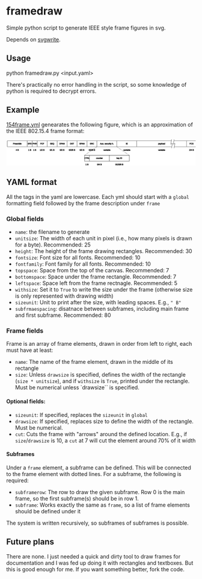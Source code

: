 # framedraw

Simple python script to generate IEEE style frame figures in svg.

Depends on [svgwrite](https://pypi.org/project/svgwrite/).

## Usage

python framedraw.py <input.yaml>

There's practically no error handling in the script, so some knowledge of python
is required to decrypt errors.

## Example

[154frame.yml](154frame.yml) genearates the following figure, which is an
approximation of the IEEE 802.15.4 frame format:

![IEEE 802.15.4 frame](IEEE802154.svg)

## YAML format

All the tags in the yaml are lowercase. Each yml should start with a `global`
formatting field followed by the frame description under `frame`

### Global fields

* `name`: the filename to generate
* `unitsize`: The width of each unit in pixel (i.e., how many pixels is drawn
  for a byte). Recommended: 25
* `height`: The height of the frame drawing rectangles. Recommended: 30
* `fontsize`: Font size for all fonts. Recommended: 10
* `fontfamily`: Font family for all fonts. Recommended: 10
* `topspace`: Space from the top of the canvas. Recommended: 7
* `bottomspace`: Space under the frame rectangle. Recommended: 7
* `leftspace`: Space left from the frame rectnagle. Recommended: 5
* `withsize`: Set it to `True` to write the size under the frame (otherwise size
  is only represented with drawing width)
* `sizeunit`: Unit to print after the size, with leading spaces. E.g., `" B"`
* `subfrmaespacing`: disatnace between subframes, including main frame and first
  subframe. Recommended: 80

### Frame fields

Frame is an array of frame elements, drawn in order from left to right, each
must have at least:

* `name`: The name of the frame element, drawn in the middle of its rectangle
* `size`: Unless `drawsize` is specified, defines the width of the rectangle
  (`size * unitsize`), and if `withsize` is `True`, printed under the rectangle.
  Must be numerical unless `drawsize`` is specified.

#### Optional fields:

* `sizeunit`: If specified, replaces the `sizeunit` in `global`
* `drawsize`: If specified, replaces size to define the width of the rectangle.
  Must be numerical.
* `cut`: Cuts the frame with "arrows" around the defined location. E.g., if
  `size`/`drawsize` is 10, a `cut` at 7 will cut the element around 70% of it
  width

#### Subframes

Under a `frame` element, a subframe can be defined. This will be connected to
the frame element with dotted lines. For a subframe, the following is required:

* `subframerow`: The row to draw the given subframe. Row 0 is the main frame, so
  the first subframe(s) should be in row 1.
* `subframe`: Works exactly the same as `frame`, so a list of frame elements
  should be defined under it

The system is written recursively, so subframes of subframes is possible.

## Future plans

There are none. I just needed a quick and dirty tool to draw frames for
documentation and I was fed up doing it with rectangles and textboxes. But this
is good enough for me. If you want something better, fork the code.